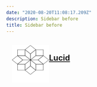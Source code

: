 ```yaml
---
date: "2020-08-20T11:08:17.209Z"
description: Sidebar before
title: Sidebar before
---
```


<div style="margin-top: 30px;">
    <a href="/" style="display: flex; justify-content: left; align-items: center;">
        <img src="/icon/lucid-icon.svg" width="100" height="100" style="margin-left: 15px;"/>
        <h2 style="margin-top: -14px;">Lucid</h2>
    </a>
</div>
